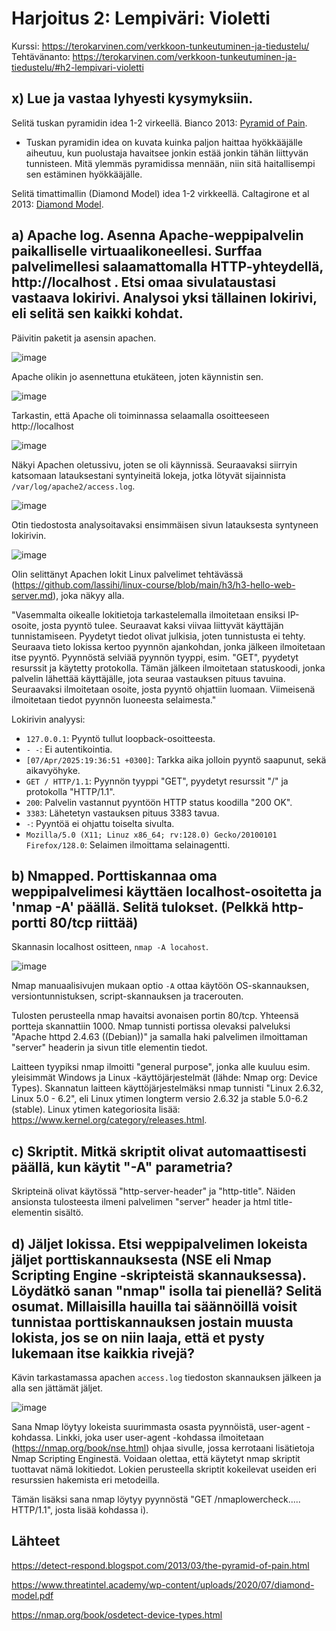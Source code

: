 # Harjoitus 2: Lempiväri: Violetti
Kurssi: https://terokarvinen.com/verkkoon-tunkeutuminen-ja-tiedustelu/ \
Tehtävänanto: https://terokarvinen.com/verkkoon-tunkeutuminen-ja-tiedustelu/#h2-lempivari-violetti

## x) Lue ja vastaa lyhyesti kysymyksiin.
Selitä tuskan pyramidin idea 1-2 virkeellä. Bianco 2013: [Pyramid of Pain](https://detect-respond.blogspot.com/2013/03/the-pyramid-of-pain.html).
* Tuskan pyramidin idea on kuvata kuinka paljon haittaa hyökkääjälle aiheutuu, kun puolustaja havaitsee jonkin estää jonkin tähän liittyvän tunnisteen. Mitä ylemmäs pyramidissa mennään, niin sitä haitallisempi sen estäminen hyökkääjälle.

Selitä timattimallin (Diamond Model) idea 1-2 virkkeellä. Caltagirone et al 2013: [Diamond Model](https://www.threatintel.academy/wp-content/uploads/2020/07/diamond-model.pdf).

## a) Apache log. Asenna Apache-weppipalvelin paikalliselle virtuaalikoneellesi. Surffaa palvelimellesi salaamattomalla HTTP-yhteydellä, http://localhost . Etsi omaa sivulataustasi vastaava lokirivi. Analysoi yksi tällainen lokirivi, eli selitä sen kaikki kohdat.
Päivitin paketit ja asensin apachen.

![image](https://github.com/user-attachments/assets/a605972b-80dc-469a-95f4-bc796b90a490)

Apache olikin jo asennettuna etukäteen, joten käynnistin sen.

![image](https://github.com/user-attachments/assets/cbdd9977-b2fc-47a1-a945-e440eadd7039)

Tarkastin, että Apache oli toiminnassa selaamalla osoitteeseen http://localhost

![image](https://github.com/user-attachments/assets/da946b7f-5c07-467f-a123-5e278ace9f9d)

Näkyi Apachen oletussivu, joten se oli käynnissä. Seuraavaksi siirryin katsomaan latauksestani syntyineitä lokeja, jotka lötyvät sijainnista `/var/log/apache2/access.log`.

![image](https://github.com/user-attachments/assets/d80001a6-3215-491c-9847-5f0932dbdc31)

Otin tiedostosta analysoitavaksi ensimmäisen sivun latauksesta syntyneen lokirivin.

![image](https://github.com/user-attachments/assets/a0ff2510-13dc-4a8d-aa6c-5d2fda227745)

Olin selittänyt Apachen lokit Linux palvelimet tehtävässä (https://github.com/lassihi/linux-course/blob/main/h3/h3-hello-web-server.md), joka näkyy alla.

"Vasemmalta oikealle lokitietoja tarkastelemalla ilmoitetaan ensiksi IP-osoite, josta pyyntö tulee. Seuraavat kaksi viivaa liittyvät käyttäjän tunnistamiseen. Pyydetyt tiedot olivat julkisia, joten tunnistusta ei tehty. Seuraava tieto lokissa kertoo pyynnön ajankohdan, jonka jälkeen ilmoitetaan itse pyyntö. Pyynnöstä selviää pyynnön tyyppi, esim. "GET", pyydetyt resurssit ja käytetty protokolla. Tämän jälkeen ilmoitetaan statuskoodi, jonka palvelin lähettää käyttäjälle, jota seuraa vastauksen pituus tavuina. Seuraavaksi ilmoitetaan osoite, josta pyyntö ohjattiin luomaan. Viimeisenä ilmoitetaan tiedot pyynnön luoneesta selaimesta."

Lokirivin analyysi:
* `127.0.0.1`: Pyyntö tullut loopback-osoitteesta. 
* `- -`: Ei autentikointia.
* `[07/Apr/2025:19:36:51 +0300]`: Tarkka aika jolloin pyyntö saapunut, sekä aikavyöhyke. 
* `GET / HTTP/1.1`: Pyynnön tyyppi "GET", pyydetyt resurssit "/" ja protokolla "HTTP/1.1". 
* `200`: Palvelin vastannut pyyntöön HTTP status koodilla "200 OK". 
* `3383`: Lähetetyn vastauksen pituus 3383 tavua.
* `-`: Pyyntöä ei ohjattu toiselta sivulta.
* `Mozilla/5.0 (X11; Linuz x86_64; rv:128.0) Gecko/20100101 Firefox/128.0`: Selaimen ilmoittama selainagentti.

## b) Nmapped. Porttiskannaa oma weppipalvelimesi käyttäen localhost-osoitetta ja 'nmap -A' päällä. Selitä tulokset. (Pelkkä http-portti 80/tcp riittää)

Skannasin localhost ositteen, `nmap -A locahost`.

![image](https://github.com/user-attachments/assets/ffa0f154-6d9b-4c9d-b872-1ff66cfbc50b)

Nmap manuaalisivujen mukaan optio `-A` ottaa käytöön OS-skannauksen, versiontunnistuksen, script-skannauksen ja tracerouten.

Tulosten perusteella nmap havaitsi avonaisen portin 80/tcp. Yhteensä portteja skannattiin 1000. Nmap tunnisti portissa olevaksi palveluksi "Apache httpd 2.4.63 ((Debian))" ja samalla haki palvelimen ilmoittaman "server" headerin ja sivun title elementin tiedot. 

Laitteen tyypiksi nmap ilmoitti "general purpose", jonka alle kuuluu esim. yleisimmät Windows ja Linux -käyttöjärjestelmät (lähde: Nmap org: Device Types). Skannatun laitteen käyttöjärjestelmäksi nmap tunnisti "Linux 2.6.32, Linux 5.0 - 6.2", eli Linux ytimen longterm versio 2.6.32 ja stable 5.0-6.2 (stable). Linux ytimen kategoriosita lisää: https://www.kernel.org/category/releases.html.

## c) Skriptit. Mitkä skriptit olivat automaattisesti päällä, kun käytit "-A" parametria?

Skripteinä olivat käytössä "http-server-header" ja "http-title". Näiden ansionsta tulosteesta ilmeni palvelimen "server" header ja html title-elementin sisältö.

## d) Jäljet lokissa. Etsi weppipalvelimen lokeista jäljet porttiskannauksesta (NSE eli Nmap Scripting Engine -skripteistä skannauksessa). Löydätkö sanan "nmap" isolla tai pienellä? Selitä osumat. Millaisilla hauilla tai säännöillä voisit tunnistaa porttiskannauksen jostain muusta lokista, jos se on niin laaja, että et pysty lukemaan itse kaikkia rivejä?

Kävin tarkastamassa apachen `access.log` tiedoston skannauksen jälkeen ja alla sen jättämät jäljet.

![image](https://github.com/user-attachments/assets/4bd780d2-5070-43eb-9fc6-01c00c9b974a)

Sana Nmap löytyy lokeista suurimmasta osasta pyynnöistä, user-agent -kohdassa. Linkki, joka user user-agent -kohdassa ilmoitetaan (https://nmap.org/book/nse.html) ohjaa sivulle, jossa kerrotaani lisätietoja Nmap Scripting Enginestä. Voidaan olettaa, että käytetyt nmap skriptit tuottavat nämä lokitiedot. Lokien perusteella skriptit kokeilevat useiden eri resurssien hakemista eri metodeilla.

Tämän lisäksi sana nmap löytyy pyynnöstä "GET /nmaplowercheck..... HTTP/1.1", josta lisää kohdassa i).



## Lähteet

https://detect-respond.blogspot.com/2013/03/the-pyramid-of-pain.html

https://www.threatintel.academy/wp-content/uploads/2020/07/diamond-model.pdf

https://nmap.org/book/osdetect-device-types.html

